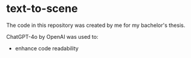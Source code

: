 # text-to-scene
The code in this repository was created by me for my bachelor's thesis.



ChatGPT-4o by OpenAI was used to:
  - enhance code readability
